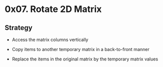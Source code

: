 # 0x07. Rotate 2D Matrix

## Strategy

* Access the matrix columns vertically

* Copy items to another temporary matrix in a back-to-front manner

* Replace the items in the original matrix by the temporary matrix values
